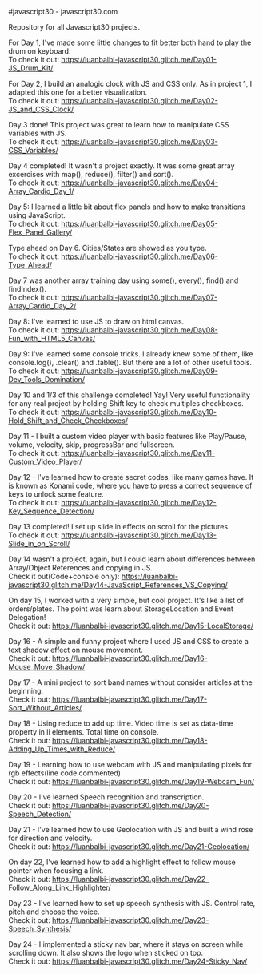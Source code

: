 #javascript30 - javascript30.com

Repository for all Javascript30 projects.

For Day 1, I've made some little changes to fit better both hand to play the drum on keyboard.
<br>To check it out: https://luanbalbi-javascript30.glitch.me/Day01-JS_Drum_Kit/

For Day 2, I build an analogic clock with JS and CSS only. As in project 1, I adapted this one for a better visualization.
<br>To check it out: https://luanbalbi-javascript30.glitch.me/Day02-JS_and_CSS_Clock/

Day 3 done! This project was great to learn how to manipulate CSS variables with JS.
<br>To check it out: https://luanbalbi-javascript30.glitch.me/Day03-CSS_Variables/

Day 4 completed! It wasn't a project exactly. It was some great array excercises with map(), reduce(), filter() and sort().
<br>To check it out: https://luanbalbi-javascript30.glitch.me/Day04-Array_Cardio_Day_1/

Day 5: I learned a little bit about flex panels and how to make transitions using JavaScript.
<br>To check it out: https://luanbalbi-javascript30.glitch.me/Day05-Flex_Panel_Gallery/

Type ahead on Day 6. Cities/States are showed as you type.
<br>To check it out: https://luanbalbi-javascript30.glitch.me/Day06-Type_Ahead/

Day 7 was another array training day using some(), every(), find() and findIndex().
<br>To check it out: https://luanbalbi-javascript30.glitch.me/Day07-Array_Cardio_Day_2/

Day 8: I've learned to use JS to draw on html canvas.
<br>To check it out: https://luanbalbi-javascript30.glitch.me/Day08-Fun_with_HTML5_Canvas/

Day 9: I've learned some console tricks. I already knew some of them, like console.log(), .clear() and .table(). But there are a lot of other useful tools.
<br>To check it out: https://luanbalbi-javascript30.glitch.me/Day09-Dev_Tools_Domination/

Day 10 and 1/3 of this challenge completed! Yay! Very useful functionality for any real project by holding Shift key to check multiples checkboxes.
<br>To check it out: https://luanbalbi-javascript30.glitch.me/Day10-Hold_Shift_and_Check_Checkboxes/

Day 11 - I built a custom video player with basic features like Play/Pause, volume, velocity, skip, progressBar and fullscreen.
<br>To check it out: https://luanbalbi-javascript30.glitch.me/Day11-Custom_Video_Player/

Day 12 - I've learned how to create secret codes, like many games have. It is known as Konami code, where you have to press a correct sequence of keys to unlock some feature.
<br>To check it out: https://luanbalbi-javascript30.glitch.me/Day12-Key_Sequence_Detection/

Day 13 completed! I set up slide in effects on scroll for the pictures.
<br>To check it out: https://luanbalbi-javascript30.glitch.me/Day13-Slide_in_on_Scroll/

Day 14 wasn't a project, again, but I could learn about differences between Array/Object References and copying in JS.
<br>Check it out(Code+console only): https://luanbalbi-javascript30.glitch.me/Day14-JavaScript_References_VS_Copying/

On day 15, I worked with a very simple, but cool project. It's like a list of orders/plates. The point was learn about StorageLocation and Event Delegation!
<br>Check it out: https://luanbalbi-javascript30.glitch.me/Day15-LocalStorage/

Day 16 - A simple and funny project where I used JS and CSS to create a text shadow effect on mouse movement.
<br>Check it out: https://luanbalbi-javascript30.glitch.me/Day16-Mouse_Move_Shadow/

Day 17 - A mini project to sort band names without consider articles at the beginning.
<br>Check it out: https://luanbalbi-javascript30.glitch.me/Day17-Sort_Without_Articles/

Day 18 - Using reduce to add up time. Video time is set as data-time property in li elements. Total time on console.
<br>Check it out: https://luanbalbi-javascript30.glitch.me/Day18-Adding_Up_Times_with_Reduce/

Day 19 - Learning how to use webcam with JS and manipulating pixels for rgb effects(line code commented)
<br>Check it out: https://luanbalbi-javascript30.glitch.me/Day19-Webcam_Fun/

Day 20 - I've learned Speech recognition and transcription.
<br>Check it out: https://luanbalbi-javascript30.glitch.me/Day20-Speech_Detection/

Day 21 - I've learned how to use Geolocation with JS and built a wind rose for direction and velocity. 
<br>Check it out: https://luanbalbi-javascript30.glitch.me/Day21-Geolocation/

On day 22, I've learned how to add a highlight effect to follow mouse pointer when focusing a link.
<br>Check it out: https://luanbalbi-javascript30.glitch.me/Day22-Follow_Along_Link_Highlighter/

Day 23 - I've learned how to set up speech synthesis with JS. Control rate, pitch and choose the voice.
<br>Check it out: https://luanbalbi-javascript30.glitch.me/Day23-Speech_Synthesis/

Day 24 - I implemented a sticky nav bar, where it stays on screen while scrolling down. It also shows the logo when sticked on top.
<br>Check it out: https://luanbalbi-javascript30.glitch.me/Day24-Sticky_Nav/